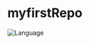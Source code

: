 # myfirstRepo
![Language](https://github-readme-stats.vercel.app/api/top-langs/?username=fahisayub&layout=compact&border_radius=20)
